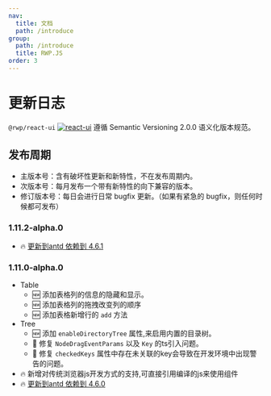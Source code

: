 ```yaml
---
nav:
  title: 文档
  path: /introduce
group:
  path: /introduce
  title: RWP.JS
order: 3
---
```


# 更新日志 

`@rwp/react-ui` [![react-ui](https://img.shields.io/npm/v/@rwp/react-ui.svg?style=flat-square)](https://www.npmjs.com/package/@rwp/react-ui) 遵循 Semantic Versioning 2.0.0 语义化版本规范。

## 发布周期

 - 主版本号：含有破坏性更新和新特性，不在发布周期内。
 - 次版本号：每月发布一个带有新特性的向下兼容的版本。
 - 修订版本号：每日会进行日常 bugfix 更新。（如果有紧急的 bugfix，则任何时候都可发布）

### 1.11.2-alpha.0

- 🔥 [更新到antd 依赖到 4.6.1](https://ant.design/changelog-cn#4.6.1)

### 1.11.0-alpha.0

- Table
    - 🆕 添加表格列的信息的隐藏和显示。
    - 🆕 添加表格列的拖拽改变列的顺序
    - 🆕 添加表格新增行的 `add`  方法 
- Tree
    - 🆕 添加 `enableDirectoryTree` 属性,来启用内置的目录树。
    - 🐞 修复 `NodeDragEventParams` 以及 `Key` 的ts引入问题。
    - 🐞 修复 `checkedKeys` 属性中存在未关联的key会导致在开发环境中出现警告的问题。
- 🔥 新增对传统浏览器js开发方式的支持,可直接引用编译的js来使用组件
- 🔥 [更新到antd 依赖到 4.6.0](https://ant.design/changelog-cn#4.6.0)
